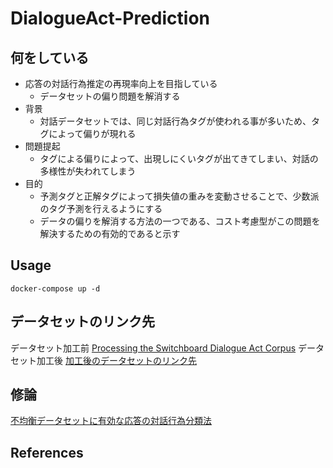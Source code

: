 # DialogueAct-Prediction

## 何をしている
+ 応答の対話行為推定の再現率向上を目指している
  + データセットの偏り問題を解消する
+ 背景
  + 対話データセットでは、同じ対話行為タグが使われる事が多いため、タグによって偏りが現れる
+ 問題提起
  + タグによる偏りによって、出現しにくいタグが出てきてしまい、対話の多様性が失われてしまう
+ 目的
  + 予測タグと正解タグによって損失値の重みを変動させることで、少数派のタグ予測を行えるようにする
  + データの偏りを解消する方法の一つである、コスト考慮型がこの問題を解決するための有効的であると示す

## Usage
```
docker-compose up -d
```

## データセットのリンク先
データセット加工前
[Processing the Switchboard Dialogue Act Corpus](https://github.com/NathanDuran/Switchboard-Corpus)
データセット加工後
[加工後のデータセットのリンク先](https://drive.google.com/drive/folders/114HBmAobzA00GkKbU-rJbU0L04TYGA2R)

## 修論
[不均衡データセットに有効な応答の対話行為分類法](https://gitlab.ie.u-ryukyu.ac.jp/thesis/2022/k218591/-/blob/main/master_paper.pdf)

## References